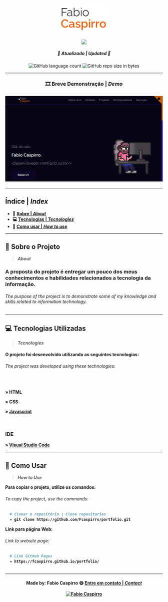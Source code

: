<h3 align="center">
	<img width="150px" height:"75px" alt="logo Fabio Caspirro" title="logo" src="./assets/github/images/logo-fcaspirro.png"/>
</h3>

<p align="center">
  <img align="center" src="http://estruyf-github.azurewebsites.net/api/VisitorHit?user=Fcaspirro&repo=portfolio&countColorcountColor&countColor=%237B1E7B"/>
</p>

<h5 align="center"> 
  <b>🔄 Atualizado | <i>Updated 🔄</i></b>
</h5> 

<p align="center">
 <img alt="GitHub language count" src="https://img.shields.io/github/languages/count/fcaspirro/portfolio">
 <img alt="GitHub repo size in bytes" src="https://img.shields.io/github/repo-size/fcaspirro/portfolio?color=purple">
</p>

---
  
<h3 align="center"> 
  <b>🎞 Breve Demonstração | <i>Demo</i>
</h3> 

<h3 align="center">
	<img alt="Demo Gif" title="demo" src="./assets/github/images/demo.gif"/>
</h3>
  
---

<h2 align="left"> 
  <b>Índice</b> | <i>Index</i>
</h2> 
  
- :book: [Sobre | <i>About</i>](#book-sobre-o-projeto)
- :computer: [Tecnologias | <i>Tecnologies</i>](#computer-tecnologias-utilizadas)
- :mag_right: [Como usar | <i>How to use</i>](#mag_right-como-usar)
  
---

## :book: Sobre o Projeto
><i>About</i> 

<h3>
A proposta do projeto é entregar um pouco dos meus conhecimentos e habilidades relacionados a tecnologia da informação.
</h3>

<em>
  <h6>
    The purpose of the project is to demonstrate some of my knowledge and skills related to information technology.
  </h6>
</em>
  
---

## :computer: Tecnologias Utilizadas
><i>Tecnologies</i> 
  
<h4>
O projeto foi desenvolvido utilizando as seguintes tecnologias:
</h4>

<em>
  <h6>
    The project was developed using these technologies: <br><br><br>
  </h6>
</em>
  
  
<p>
» HTML <br>
<p>
» CSS <br>
</p>
<p>
  
 » [Javascript](https://javascript.com)
  
</p><br>

### IDE
  
<p>
  
 » [Visual Studio Code](https://code.visualstudio.com/)
  
<p>
  
---

## :mag_right: Como Usar
><i>How to Use</i> 
  
Para copiar o projeto, utilize os comandos:
 <em>
  <h6>
  To copy the project, use the commands:
  </h6>
</em>

```bash
  # Clonar o repositório | Clone repositories
  » git clone https://github.com/Fcaspirro/portfolio.git

```

Link para página Web:
 <em>
  <h6>
  Link to website page:
  </h6>
</em>
  
```bash  
  # Link Github Pages
  » https://fcaspirro.github.io/portfolio/
  
```
  
---
 
<h4 align="center">
Made by: Fabio Caspirro 😄 <a href="mailto:fabio_caspirro@hotmail.com">Entre em contato | <i>Contact</i></a>
</h4>
<p align="center">
  <a href="https://www.linkedin.com/in/fabio-caspirro-2069b072/">
    <img alt="Fabio Caspirro" src="https://img.shields.io/badge/LinkedIn-Fabio_Caspirro-0e76a8?style=flat&logoColor=white&logo=linkedin">
  </a>  
